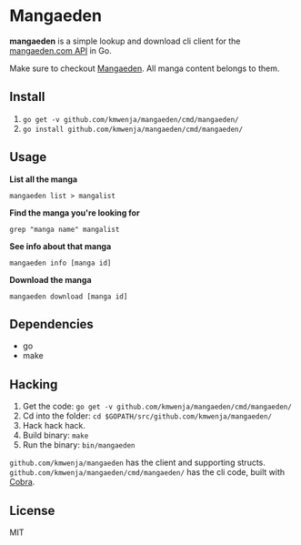 Mangaeden
=========

**mangaeden** is a simple lookup and download cli client for the [mangaeden.com API](www.mangaeden.com/api/) in Go.

Make sure to checkout [Mangaeden](www.mangaeden.com). All manga content belongs to them.

Install
-------

1. `go get -v github.com/kmwenja/mangaeden/cmd/mangaeden/`
2. `go install github.com/kmwenja/mangaeden/cmd/mangaeden/`

Usage
-----

**List all the manga**

`mangaeden list > mangalist`

**Find the manga you're looking for**

`grep "manga name" mangalist`

**See info about that manga**

`mangaeden info [manga id]`

**Download the manga**

`mangaeden download [manga id]`

Dependencies
------------

- go
- make

Hacking
-------

1. Get the code: `go get -v github.com/kmwenja/mangaeden/cmd/mangaeden/`
2. Cd into the folder: `cd $GOPATH/src/github.com/kmwenja/mangaeden/`
3. Hack hack hack.
4. Build binary: `make`
5. Run the binary: `bin/mangaeden`

`github.com/kmwenja/mangaeden` has the client and supporting structs.
`github.com/kmwenja/mangaeden/cmd/mangaeden/` has the cli code, built with [Cobra](https://github.com/spf13/cobra).

License
-------

MIT
